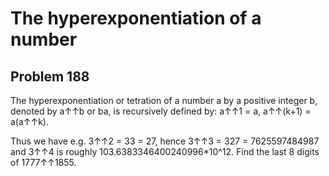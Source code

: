 #  The hyperexponentiation of a number
## Problem 188


The hyperexponentiation or tetration of a number a by a positive integer b, denoted by a↑↑b or ba, is recursively defined by:
a↑↑1 = a,
a↑↑(k+1) = a(a↑↑k).

Thus we have e.g. 3↑↑2 = 33 = 27, hence 3↑↑3 = 327 = 7625597484987 and 3↑↑4 is roughly 103.6383346400240996*10^12.
Find the last 8 digits of 1777↑↑1855.


